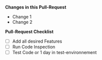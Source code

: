 **Changes in this Pull-Request**

- Change 1
- Change 2

**Pull-Request Checklist**

- [ ] Add all desired Features
- [ ] Run Code Inspection
- [ ] Test Code or 1 day in test-environnement
